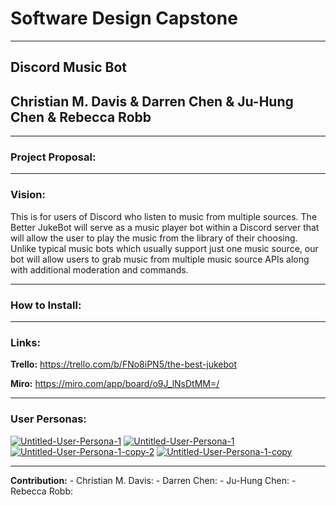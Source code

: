 # Software Design Capstone
***
## Discord Music Bot
## Christian M. Davis & Darren Chen & Ju-Hung Chen & Rebecca Robb
***

### Project Proposal: 

***
### Vision:

This is for users of Discord who listen to music from multiple sources. The Better JukeBot
will serve as a music player bot within a Discord server that will allow the user to
play the music from the library of their choosing. Unlike typical music bots which usually 
support just one music source, our bot will allow users to grab music from multiple music
source APIs along with additional moderation and commands. 
***

### How to Install:

***
### Links: 

**Trello:**
https://trello.com/b/FNo8iPN5/the-best-jukebot

**Miro:**
https://miro.com/app/board/o9J_lNsDtMM=/
***
### User Personas:

<a href="https://ibb.co/HNtMWyc"><img src="https://i.ibb.co/bHsySV4/Untitled-User-Persona-1.png" alt="Untitled-User-Persona-1" border="0"></a>
<a href="https://ibb.co/cYxX70z"><img src="https://i.ibb.co/LNvh2m4/Untitled-User-Persona-1.png" alt="Untitled-User-Persona-1" border="0"></a>
<a href="https://ibb.co/W62dd3V"><img src="https://i.ibb.co/HDvDy6s/Untitled-User-Persona-1-copy-2.png" alt="Untitled-User-Persona-1-copy-2" border="0"></a>
<a href="https://ibb.co/4TNg18s"><img src="https://i.ibb.co/6PsJXHv/Untitled-User-Persona-1-copy.png" alt="Untitled-User-Persona-1-copy" border="0"></a>

***



**Contribution:**
    - Christian M. Davis:
    - Darren Chen:
    - Ju-Hung Chen: 
    - Rebecca Robb: 
